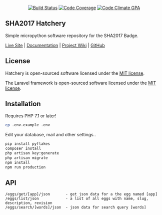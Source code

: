 <p align="center">
<a href="https://travis-ci.org/SHA2017-badge/Hatchery"><img src="https://travis-ci.org/SHA2017-badge/Hatchery.svg" alt="Build Status"></a>
<a href="https://codeclimate.com/github/SHA2017-badge/Hatchery"><img src="https://img.shields.io/codeclimate/coverage/github/SHA2017-badge/Hatchery.svg" alt="Code Coverage"></a>
<a href="https://codeclimate.com/github/SHA2017-badge/Hatchery"><img src="https://img.shields.io/codeclimate/github/SHA2017-badge/Hatchery.svg" alt="Code Climate GPA"></a>
</p>

## SHA2017 Hatchery

Simple micropython software repository for the SHA2017 Badge. 

[Live Site](http://badge.sha2017.org) |
[Documentation](https://wiki.sha2017.org/w/Projects:Badge/Hatchery) |
[Project Wiki](https://wiki.sha2017.org/w/Projects:Badge) |
[GitHub](https://github.com/SHA2017-badge/)

## License

Hatchery is open-sourced software licensed under the [MIT license](http://opensource.org/licenses/MIT).

The Laravel framework is open-sourced software licensed under the [MIT license](http://opensource.org/licenses/MIT).

## Installation

Requires PHP 7.1 or later!

```bash
cp .env.example .env
```
Edit your database, mail and other settings..

```bash
pip install pyflakes
composer install
php artisan key:generate
php artisan migrate
npm install
npm run production
```

## API

```
/eggs/get/[app]/json       - get json data for a the egg named [app]
/eggs/list/json            - a list of all eggs with name, slug, description, revision
/eggs/search/[words]/json  - json data for search query [words]
```